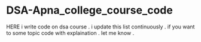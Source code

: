 # DSA-Apna_college_course_code
HERE  i write code on dsa course . i update this list continuously . if you want to some topic code with explaination . let me know .
